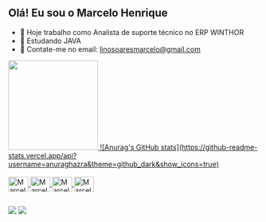 ## Olá! Eu sou o Marcelo Henrique 

- 🔭 Hoje trabalho como Analista de suporte técnico no ERP WINTHOR
- 🌱 Estudando JAVA
- 💬 Contate-me no email: linosoaresmarcelo@gmail.com

<div>
<a href ="https://beacons.ai/marceloohsl">
<img = height="180cm" src="https://github-readme-stats.vercel.app/api?username=marceloohsl&show_icons=true&theme=dracula&include_all_comits=true&count_private=true"\>
![Anurag's GitHub stats](https://github-readme-stats.vercel.app/api?username=anuraghazra&theme=github_dark&show_icons=true)
</div>

<div style="display: inline_block"><br>
<img align="center" alt="Marcelo-JAVA" height="30" width="40" src="https://cdn.jsdelivr.net/gh/devicons/devicon/icons/java/java-original.svg"/>
<img align="center" alt="Marcelo-ANGULAR" height="30" width="40" src="https://cdn.jsdelivr.net/gh/devicons/devicon/icons/angular/angular-original.svg"/>
<img align="center" alt="Marcelo-HTML5" height="30" width="40" src="https://cdn.jsdelivr.net/gh/devicons/devicon/icons/html5/html5-original-wordmark.svg"/>
<img align="center" alt="Marcelo-CSS3" height="30" width="40" src="https://cdn.jsdelivr.net/gh/devicons/devicon/icons/css3/css3-original-wordmark.svg"/>

</div>

##

<div>
  <a href="https://www.instagram.com/marceloohsl/" target="_blanck"><img src="https://img.shields.io/badge/Instagram-E4405F?style=for-the-badge&logo=instagram&logoColor=white"></a>
  <a href="https://www.linkedin.com/in/marcelo-henrique-soares-lino-9710b51b2/" target="_blanck"><img src="https://img.shields.io/badge/LinkedIn-0077B5?style=for-the-badge&logo=linkedin&logoColor=white"></a>
</div>

